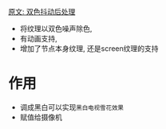[原文: 双色抖动后处理](https://godotshaders.com/shader/2d-foliage-wind-effect/)
* 将纹理以双色噪声除色, 
* 有动画支持,
* 增加了节点本身纹理, 还是screen纹理的支持
# 作用
* 调成黑白可以实现`黑白电视雪花效果`
* 赋值给摄像机
